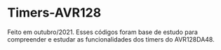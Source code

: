 # Timers-AVR128
Feito em outubro/2021.
Esses códigos foram base de estudo para compreender e estudar as funcionalidades dos timers do AVR128DA48.
